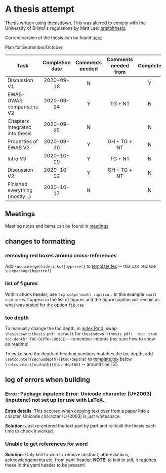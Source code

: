 # A thesis attempt

Thesis written using [thesisdown](https://github.com/ismayc/thesisdown). This was altered to comply with the University of Bristol's regulations by Matt Lee: [bristolthesis](https://github.com/mattlee821/bristolthesis).

Current version of the thesis can be found [here](index/_book)

Plan for September/October:

| Task                            | Completion date | Comments needed | Comments needed from | Complete |
| ------------------------------- |:---------------:|:---------------:|:--------------------:|:--------:|
| Discussion V1                   | 2020-09-18      | N 			  | 					 | Y 		|
| EWAS-GWAS comparisons V2        | 2020-09-24      | Y 			  | TG + NT              | N 		|
| Chapters integrated into thesis | 2020-09-25      | N 			  |						 | N 		|
| Properties of EWAS V2           | 2020-09-30      | Y 			  | GH + TG + NT         | N 		|
| Intro V3                        | 2020-10-09      | Y 			  | TG + NT              | N 		|
| Discussion V2                   | 2020-10-02		| Y 	  		  | GH + TG + NT         | N 		|
| Finished everything (mostly...) | 2020-10-17 		| N 			  |                      | N 		|


## Meetings
Meeting notes and items can be found in [meetings](meetings)

## changes to formatting

### removing red boxes around cross-references

Add `\usepackage[hidelinks]{hyperref}` to [template.tex](index/template.tex) -- this can replace `\usepackage{hyperref}`

### list of figures

Within chunk header, use `fig.scap='small caption'`. In this example `small caption` will appear in the list of figures and the figure caption will remain as what was stated for the option `fig.cap`

### toc depth

To manually change the toc depth, in [index.Rmd](index/index.Rmd), swap `thesisdown::thesis_pdf: default` for 
` thesisdown::thesis_pdf: 
	toc: true
    toc-depth: TOC-DEPTH-CHOICE
` -- remember indents (not sure how to show on readme)

To make sure the depth of heading numbers matches the toc depth, add `  \setcounter{secnumdepth}{$toc-depth$}` to [template.tex](index/template.tex) below `\setcounter{tocdepth}{$toc-depth$}` -- around line 155.

## log of errors when building

### Error: Package inputenc Error: Unicode character (U+2003) (inputenc) not set up for use with LaTeX.

__Extra details__: This occured when copying text over from a paper into a chapter. Unicode character (U+2003) is just whitespace.

__Solution__: Just re-entered the text part by part and re-built the thesis each time to check it worked.

### Unable to get references for word

__Solution__: Only knit to word + remove abstract, abbreviations, acknowledgements etc. from yaml header. __NOTE__: to knit to pdf, it requires these in the yaml header to be present! 
